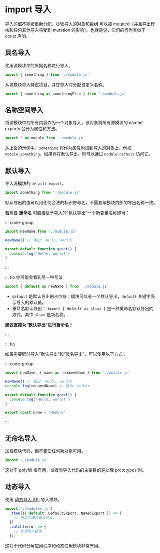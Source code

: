 # import 导入

导入的值不能被重新分配，尽管导入的对象和数组 可以被 mutated（并且导出模块和任何其他导入将受到 mutation 的影响）。也就是说，它们的行为类似于 const 声明。

## 具名导入

使用源模块中的原始名称进行导入。

```js
import { something } from './module.js'
```

从源模块导入特定项目，并在导入时分配自定义名称。

```js
import { something as somethingElse } from './module.js'
```

## 名称空间导入

将源模块中的所有内容作为一个对象导入，该对象将所有源模块的 named exports 公开为属性和方法。

```js
import * as module from './module.js'
```

从上面的示例中，`something` 将作为属性附加到导入的对象上，例如 `module.something`。如果存在默认导出，则可以通过 `module.default` 访问它。

## 默认导入

导入源模块的 `default export`。

```js
import something from './module.js'
```

默认导出的值可以用任何合法的标识符命名，不需要与模块内部的导出名称一致。

若想要 **重命名** 时直接赋予导入的“默认导出”一个新变量名称即可：

::: code-group

```js [import]
import newName from './module.js'

newName() // 输出: Hello, world!
```

```js [export]
export default function greet() {
  console.log('Hello, world!')
}
```

:::

::: tip 你可能会看到另一种写法

```js
import { default as newName } from './module.js'
```

- `default` 是默认导出的占位符：模块可以有一个默认导出，`default` 关键字表示导入的默认值。
- 重命名默认导出： `import { default as alias }` 是一种重命名默认导出的方式，其中 `alias` 是新名称。

**建议直接为“默认导出”进行重命名！**

:::

::: tip

如果需要同时导入“默认导出”和“具名导出”，可以使用以下方式：

::: code-group

```js [import]
import newName, { name as renamedName } from './module.js'

newName() // 输出: Hello, world!
console.log(renamedName) // 输出: Module
```

```js [export]
export default function greet() {
  console.log('Hello, world!')
}

export const name = 'Module'
```

:::

## 无命名导入

加载模块代码，但不要使任何新对象可用。

```js
import './module.js'
```

这对于 polyfill 很有用，或者当导入代码的主要目的是处理 prototypes 时。

## 动态导入

使用 [动态导入 API](https://github.com/tc39/proposal-dynamic-import#import) 导入模块。

```js
import('./modules.js')
  .then(({ default: DefaultExport, NamedExport }) => {
    // 用这个模块做点什么...
  })
  .catch(error => {
    // 处理导入错误
  });
```

这对于代码分解应用程序和动态使用模块非常有用。
